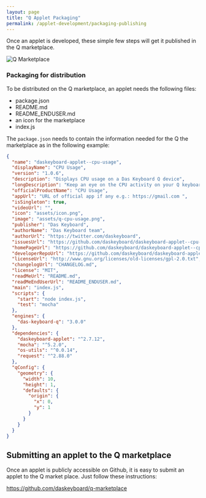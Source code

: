 ```yaml
---
layout: page
title: "Q Applet Packaging"
permalink: /applet-development/packaging-publishing
---
```


Once an applet is developed, these simple few steps will get it published
in the Q marketplace.

<div class="row">
    <div class="col-md-12">
        <img src="{{ './images/yourapphere.png' }}"
                    alt="Q Marketplace">
    </div>
</div>

### Packaging for distribution

To be distributed on the Q marketplace, an applet needs the following files:

- package.json
- README.md
- README_ENDUSER.md
- an icon for the marketplace
- index.js

The `package.json` needs to contain the information needed for the Q the
marketplace as in the following example:

```json
{
  "name": "daskeyboard-applet--cpu-usage",
  "displayName": "CPU Usage",
  "version": "1.0.6",
  "description": "Displays CPU usage on a Das Keyboard Q device",
  "longDescription": "Keep an eye on the CPU activity on your Q keyboard!",
  "officialProductName": "CPU Usage",
  "appUrl": "URL of official app if any e.g.: https://gmail.com ",
  "isSingleton": true,
  "videoUrl": "",
  "icon": "assets/icon.png",
  "image": "assets/q-cpu-usage.png",
  "publisher": "Das Keyboard",
  "authorName": "Das Keyboard team",
  "authorUrl": "https://twitter.com/daskeyboard",
  "issuesUrl": "https://github.com/daskeyboard/daskeyboard-applet--cpu-monitor/issues",
  "homePageUrl": "https://github.com/daskeyboard/daskeyboard-applet--cpu-monitor",
  "developerRepoUrl": "https://github.com/daskeyboard/daskeyboard-applet--cpu-monitor",
  "licenseUrl": "http://www.gnu.org/licenses/old-licenses/gpl-2.0.txt",
  "changelogUrl": "CHANGELOG.md",
  "license": "MIT",
  "readMeUrl": "README.md",
  "readMeEndUserUrl": "README_ENDUSER.md",
  "main": "index.js",
  "scripts": {
    "start": "node index.js",
    "test": "mocha"
  },
  "engines": {
    "das-keyboard-q": "3.0.0"
  },
  "dependencies": {
    "daskeyboard-applet": "^2.7.12",
    "mocha": "^5.2.0",
    "os-utils": "^0.0.14",
    "request": "^2.88.0"
  },
  "qConfig": {
    "geometry": {
      "width": 10,
      "height": 1,
      "defaults": {
        "origin": {
          "x": 0,
          "y": 1
        }
      }
    }
  }
}
```

## Submitting an applet to the Q marketplace

Once an applet is publicly accessible on Github, it is easy to
 submit an applet to the Q market place. Just follow these instructions:

<https://github.com/daskeyboard/q-marketplace>
